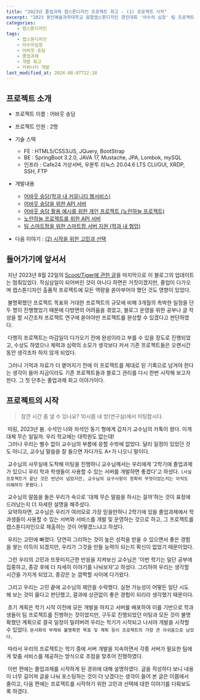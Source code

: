```yaml
---
title: "2023년 졸업과제 캡스톤디자인 프로젝트 회고 - (1) 프로젝트 시작"
excerpt: "2023 용인예술과학대학교 융합캡스톤디자인 경진대회 '야수의 심장' 팀 프로젝트 회고"
categories:
    - 캡스톤디자인
tags:
    - 캡스톤디자인
    - 야수의심장
    - 어바웃 송담
    - 졸업과제
    - 개발 회고
    - 커뮤니티 개발
last_modified_at: 2024-08-07T22:18
---
```


## 프로젝트 소개

* 프로젝트 이름 : 어바웃 송담
* 프로젝트 인원 : 2명
* 기술 스택
    * FE : HTML5/CSS3/JS, JQuery, BootStrap
    * BE : SpringBoot 3.2.0, JAVA 17, Mustache, JPA, Lombok, mySQL
    * 인프라 : Cafe24 가상서버, 우분투 리눅스 20.04.6 LTS CLI/GUI, XRDP, SSH, FTP
* 개발내용
    * [어바웃 송담(학과 내 커뮤니티 웹서비스)](https://github.com/godokan/ccsYasu)
    * [어바웃 송담을 위한 API 서버](https://github.com/godokan/ccsApi)
    * [어바웃 송담 활용 예시를 위한 개인 프로젝트 (노란하늘 프로젝트)](https://github.com/godokan/YellowSky)
    * [노란하늘 프로젝트를 위한 API 서버](https://github.com/godokan/YellowSkyAPI)
    * [팀 스마트팜을 위한 스마트팜 서버 지원 (학과 내 협업)](https://github.com/godokan/SmartFarm)

* 다음 이야기 : [(2) 시작을 위한 고민과 선택](https://godokan.github.io/캡스톤디자인/야수의심장-회고-2/)

## 들어가기에 앞서서

&nbsp;지난 2023년 8월 22일의 [Scoot/Tiger에 관한 글](https://godokan.github.io/개발이야기/Scott-Tiger/)을 마지막으로 이 블로그의 업데이트는 멈춰있었다. 작심삼일이 되어버린 것이 아니다 하면은 거짓이겠지만, 졸업이 다가오며 캡스톤디자인 출품작 프로젝트에 모든 역량을 쏟아부어야 했던 것도 영향이 있었다.

&nbsp;불명확했던 프로젝트 목표와 거대한 프로젝트의 규모에 비해 3개월의 촉박한 일정을 단 두 명이 진행했었기 때문에 다방면의 어려움을 겪었고, 블로그 운영을 위한 공부나 글 작성을 할 시간조차 프로젝트 연구에 쏟아야만 프로젝트를 완성할 수 있겠다고 판단하였다.

&nbsp;다행히 프로젝트는 마감일이 다가오기 전에 완성이라고 부를 수 있을 정도로 진행되었고, 수상도 하였으나 체력과 심력의 소모가 생각보다 커서 기존 프로젝트들은 오랜시간 동안 생각조차 하지 않게 되었다.

&nbsp;그러나 기억과 자료가 더 옅어지기 전에 이 프로젝트를 제대로 된 기록으로 남겨야 한다는 생각이 들어 지금이라도 기존 프로젝트들과 블로그 관리를 다시 한번 시작해 보고자 한다. 그 첫 단추는 졸업과제 회고 이야기이다.

## 프로젝트의 시작

> 잠깐 시간 좀 낼 수 있나요? 10시쯤 내 방(연구실)에서 미팅합시다.

&nbsp;띠링, 2023년 봄. 수석인 나와 차석인 동기 형에게 갑자기 교수님의 카톡이 왔다. 이게 대체 무슨 일일까. 우리 학교에는 대학원도 없는데!
<br/>&nbsp;그러나 우리는 별수 없이 교수님의 부름에 응할 수밖에 없었다. 달리 일정이 있었던 것도 아니고, 교수님 말씀을 잘 들으면 자다가도 A+가 나오니 말이다.

&nbsp;교수님의 사무실에 도착해 미팅을 진행하니 교수님께서는 우리에게 '2학기에 졸업과제가 있으니 우리 학과 학생들이 사용할 수 있는 서버를 개발하면 좋겠다'고 하셨다. `(사실 프로젝트가 끝난 것은 반년이 넘었지만, 교수님의 요구사항이 정확히 무엇이었는지는 아직도 이해하지 못했다.)`

&nbsp;교수님의 말씀을 들은 우리가 속으로 '대체 무슨 말씀을 하시는 걸까'하는 것이 표정에 드러났는지 더 자세한 설명을 해주셨다. <br/>&nbsp;요약하자면, 교수님은 우리가 여러모로 가장 믿을만하니 2학기에 있을 졸업과제에서 학과생들이 사용할 수 있는 서버와 서비스를 개발 및 운영하는 것으로 하고, 그 프로젝트를 캡스톤디자인으로 제출하는 것이 어떻겠느냐고 하셨다.

&nbsp;우리는 고민에 빠졌다. 당연히 그리하는 것이 높은 성적을 받을 수 있으면서 좋은 경험을 쌓는 이득이 되겠지만, 우리가 그것을 만들 능력이 되는지 확신이 없었기 때문이었다.

&nbsp;그런 우리의 고민과 뜨뜻미지근한 반응을 지켜보신 교수님은 '이번 학기는 일단 공부에 집중하고, 종강 후에 더 자세히 이야기를 나눠보자'고 하셨다. 그리하여 우리는 생각할 시간을 가지게 되었고, 종강은 눈 깜짝할 사이에 다가왔다.

&nbsp;그리고 우리는 고민 끝에 교수님의 제안을 수락했다. 실현 가능성이 어떻든 일단 시도 해 보는 것이 옳다고 판단했고, 결과에 상관없이 좋은 경험이 되리라 생각했기 때문이다.

&nbsp;초기 계획은 학기 시작 이전에 모든 개발을 마치고 서버를 배포하여 이를 기반으로 학과생들이 팀 프로젝트를 진행하는 것이었지만, 구두로 진행되었던 미팅과 모든 것이 불명확했던 계획으로 결국 일정이 밀려버려 우리는 학기가 시작되고 나서야 개발을 시작할 수 있었다. `문서화의 부재와 불명확한 목표 및 계획 등이 프로젝트의 가장 큰 아쉬움으로 남았다.`

&nbsp;따라서 우리의 프로젝트는 학기 중에 서버 개발을 지속하면서 각종 서버가 필요한 팀에게 맞춤 서비스를 제공하는 방식으로 초점을 맞추어 진행하였다.

&nbsp;이번 편에는 졸업과제를 시작하게 된 경위에 대해 설명하였다. 글을 작성하다 보니 내용이 너무 길어져 글을 나눠 포스팅하는 것이 더 낫겠다는 생각이 들어 본 글은 이쯤에서 줄이고, 다음 편에는 프로젝트를 시작하기 위한 고민과 선택에 대한 이야기를 다뤄보도록 하겠다.
